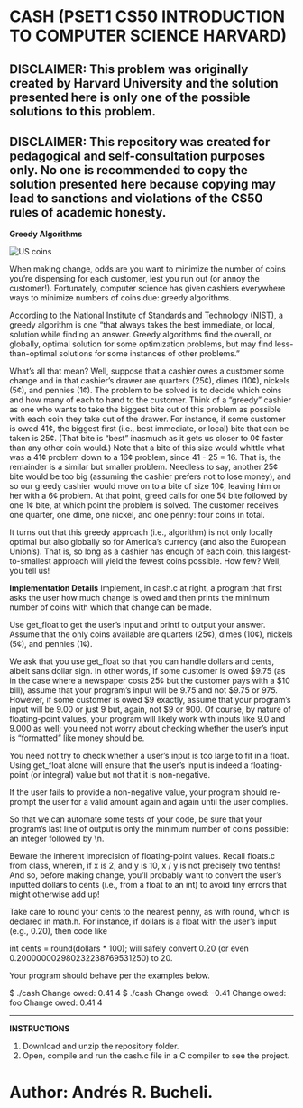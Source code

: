 # CASH (PSET1 CS50 INTRODUCTION TO COMPUTER SCIENCE HARVARD)

## DISCLAIMER: This problem was originally created by Harvard University and the solution presented here is only one of the possible solutions to this problem.

## DISCLAIMER: This repository was created for pedagogical and self-consultation purposes only. No one is recommended to copy the solution presented here because copying may lead to sanctions and violations of the CS50 rules of academic honesty.

<strong>Greedy Algorithms</strong>

![US coins](https://lab.cs50.io/_site/3239b6b61ad1beb860bccf965c6c49f2e6984b79/cash/coins.jpg)

When making change, odds are you want to minimize the number of coins you’re dispensing for each customer, lest you run out
(or annoy the customer!). Fortunately, computer science has given cashiers everywhere ways to minimize numbers of coins due: 
greedy algorithms.

According to the National Institute of Standards and Technology (NIST), a greedy algorithm is one “that always takes the best immediate,
or local, solution while finding an answer. Greedy algorithms find the overall, or globally, optimal solution for some optimization 
problems, but may find less-than-optimal solutions for some instances of other problems.”

What’s all that mean? Well, suppose that a cashier owes a customer some change and in that cashier’s drawer are quarters (25¢), dimes 
(10¢), nickels (5¢), and pennies (1¢). The problem to be solved is to decide which coins and how many of each to hand to the customer. 
Think of a “greedy” cashier as one who wants to take the biggest bite out of this problem as possible with each coin they take out of the 
drawer. For instance, if some customer is owed 41¢, the biggest first (i.e., best immediate, or local) bite that can be taken is 25¢. 
(That bite is “best” inasmuch as it gets us closer to 0¢ faster than any other coin would.) Note that a bite of this size would whittle
what was a 41¢ problem down to a 16¢ problem, since 41 - 25 = 16. That is, the remainder is a similar but smaller problem. Needless to 
say, another 25¢ bite would be too big (assuming the cashier prefers not to lose money), and so our greedy cashier would move on to a bite
of size 10¢, leaving him or her with a 6¢ problem. At that point, greed calls for one 5¢ bite followed by one 1¢ bite, at which point the
problem is solved. The customer receives one quarter, one dime, one nickel, and one penny: four coins in total.

It turns out that this greedy approach (i.e., algorithm) is not only locally optimal but also globally so for America’s currency (and also 
the European Union’s). That is, so long as a cashier has enough of each coin, this largest-to-smallest approach will yield the fewest 
coins possible. How few? Well, you tell us!

<strong>Implementation Details</strong>
Implement, in cash.c at right, a program that first asks the user how much change is owed and then prints the minimum number of coins 
with which that change can be made.

Use get_float to get the user’s input and printf to output your answer. Assume that the only coins available are quarters (25¢), dimes
(10¢), nickels (5¢), and pennies (1¢).

We ask that you use get_float so that you can handle dollars and cents, albeit sans dollar sign. In other words, if some customer is 
owed $9.75 (as in the case where a newspaper costs 25¢ but the customer pays with a $10 bill), assume that your program’s input will be
9.75 and not $9.75 or 975. However, if some customer is owed $9 exactly, assume that your program’s input will be 9.00 or just 9 but,
again, not $9 or 900. Of course, by nature of floating-point values, your program will likely work with inputs like 9.0 and 9.000 as 
well; you need not worry about checking whether the user’s input is “formatted” like money should be.

You need not try to check whether a user’s input is too large to fit in a float. Using get_float alone will ensure that the user’s input 
is indeed a floating-point (or integral) value but not that it is non-negative.

If the user fails to provide a non-negative value, your program should re-prompt the user for a valid amount again and again until the 
user complies.

So that we can automate some tests of your code, be sure that your program’s last line of output is only the minimum number of coins 
possible: an integer followed by \n.

Beware the inherent imprecision of floating-point values. Recall floats.c from class, wherein, if x is 2, and y is 10, x / y is not 
precisely two tenths! And so, before making change, you’ll probably want to convert the user’s inputted dollars to cents (i.e., from a 
float to an int) to avoid tiny errors that might otherwise add up!

Take care to round your cents to the nearest penny, as with round, which is declared in math.h. For instance, if dollars is a float with
the user’s input (e.g., 0.20), then code like

int cents = round(dollars * 100);
will safely convert 0.20 (or even 0.200000002980232238769531250) to 20.

Your program should behave per the examples below.

$ ./cash
Change owed: 0.41
4
$ ./cash
Change owed: -0.41
Change owed: foo
Change owed: 0.41
4
<hr>
<strong>INSTRUCTIONS</strong>

1. Download and unzip the repository folder.
2. Open, compile and run the cash.c file in a C compiler to see the project.

# Author: Andrés R. Bucheli.
